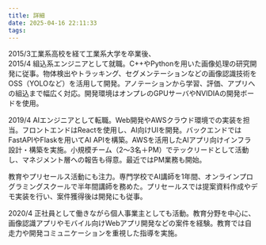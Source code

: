 ```yaml
---
title: 詳細
date: 2025-04-16 22:11:33
tags:
---
```


2015/3工業系高校を経て工業系大学を卒業後、  
2015/4 組込系エンジニアとして就職。C++やPythonを用いた画像処理の研究開発に従事。物体検出やトラッキング、セグメンテーションなどの画像認識技術をOSS（YOLOなど）を活用して開発。アノテーションから学習、評価、アプリへの組込まで幅広く対応。開発環境はオンプレのGPUサーバやNVIDIAの開発ボードを使用。

2019/4 AIエンジニアとして転職。Web開発やAWSクラウド環境での実装を担当。フロントエンドはReactを使用し、AI向けUIを開発。バックエンドではFastAPIやFlaskを用いてAI APIを構築。AWSを活用したAIアプリ向けインフラ設計・構築を実施。小規模チーム（2～3名＋PM）でテックリードとして活動し、マネジメント層への報告も得意。最近ではPM業務も開始。

教育やプリセールス活動にも注力。専門学校でAI講師を1年間、オンラインプログラミングスクールで半年間講師を務めた。プリセールスでは提案資料作成やデモ実装を行い、案件獲得後は開発にも従事。

2020/4 正社員として働きながら個人事業主としても活動。教育分野を中心に、画像認識アプリやモバイル向けWebアプリ開発などの案件を経験。教育では自走力や開発コミュニケーションを重視した指導を実施。